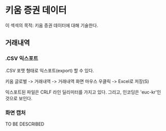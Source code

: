 # 키움 증권 데이터

이 섹셕의 목적: 키움 증권 데이터에 대해 기술한다.

## 거래내역

### .CSV 익스포트

.CSV 포맷 형태로 익스포트(export) 할 수 있다.

키움 글로벌 -> 거래내역 -> 거래내역 화면 마우스 우클릭 -> Excel로 저장(S)

익스포트된 파일은 CRLF 라인 딜리미터를 가지고 있다. 그리고, 인코딩은 'euc-kr'인 것으로 보인다.


### 화면 캡처

TO BE DESCRIBED


